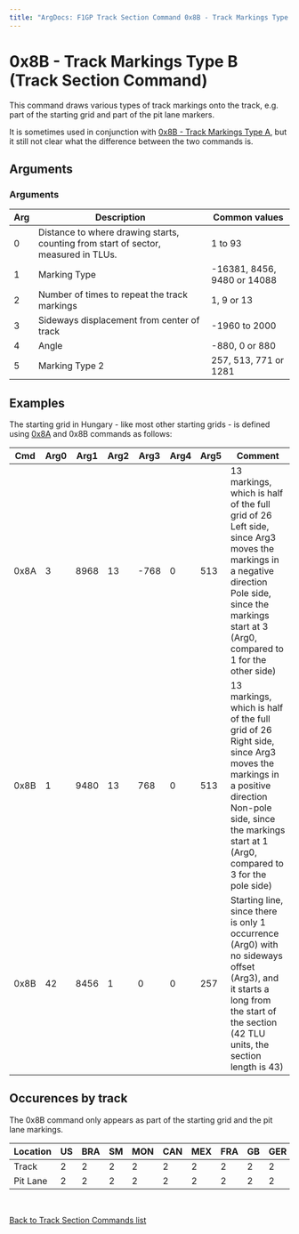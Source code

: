 ```yaml
---
title: "ArgDocs: F1GP Track Section Command 0x8B - Track Markings Type B"
---
```


# 0x8B - Track Markings Type B (Track Section Command)

This command draws various types of track markings onto the track, e.g. part of the
starting grid and part of the pit lane markers.

It is sometimes used in conjunction
with [0x8B - Track Markings Type A](/argdocs/track-data/track-section-commands/0x8b/),
but it still not clear what the difference between the two commands is.


## Arguments

<h3>Arguments</h3>

<table class="table table-bordered table-striped table--medium">
    <thead>
        <tr>
            <th>Arg</th>
            <th>Description</th>
            <th>Common values</th>
        </tr>
    </thead>
    <tbody>
        <tr>
            <td>0</td>
            <td>
                Distance to where drawing starts, counting from start of sector,
                measured in TLUs.
            </td>
            <td>1 to 93</td>
        </tr>
        <tr>
            <td>1</td>
            <td>Marking Type</td>
            <td>-16381, 8456, 9480 or 14088</td>
        </tr>
        <tr>
            <td>2</td>
            <td>Number of times to repeat the track markings</td>
            <td>1, 9 or 13</td>
        </tr>
        <tr>
            <td>3</td>
            <td>Sideways displacement from center of track</td>
            <td>-1960 to 2000</td>
        </tr>
        <tr>
            <td>4</td>
            <td>Angle</td>
            <td>-880, 0 or 880</td>
        </tr>
        <tr>
            <td>5</td>
            <td>Marking Type 2</td>
            <td>257, 513, 771 or 1281</td>
        </tr>
    </tbody>
</table>


## Examples

The starting grid in Hungary - like most other starting grids - is defined
using [0x8A](/argdocs/track-data/track-section-commands/0x8B/) and 0x8B commands as follows:


<table class="table table-bordered table-striped">
    <thead>
        <tr>
            <th>Cmd</th>
            <th class="text-right">Arg0</th>
            <th class="text-right">Arg1</th>
            <th class="text-right">Arg2</th>
            <th class="text-right">Arg3</th>
            <th class="text-right">Arg4</th>
            <th class="text-right">Arg5</th>
            <th>Comment</th>
        </tr>
    </thead>
    <tbody>
        <tr>
            <td>0x8A</td>
            <td class="text-right">3</td>
            <td class="text-right">8968</td>
            <td class="text-right">13</td>
            <td class="text-right">-768</td>
            <td class="text-right">0</td>
            <td class="text-right">513</td>
            <td>
                13 markings, which is half of the full grid of 26<br />
                Left side, since Arg3 moves the markings in a negative direction<br />
                Pole side, since the markings start at 3 (Arg0, compared to 1 for the other side)
            </td>
        </tr>
        <tr>
            <td>0x8B</td>
            <td class="text-right">1</td>
            <td class="text-right">9480</td>
            <td class="text-right">13</td>
            <td class="text-right">768</td>
            <td class="text-right">0</td>
            <td class="text-right">513</td>
            <td>
                13 markings, which is half of the full grid of 26<br />
                Right  side, since Arg3 moves the markings in a positive direction<br />
                Non-pole side, since the markings start at 1 (Arg0, compared to 3 for the pole side)
            </td>
        </tr>
        <tr>
            <td>0x8B</td>
            <td class="text-right">42</td>
            <td class="text-right">8456</td>
            <td class="text-right">1</td>
            <td class="text-right">0</td>
            <td class="text-right">0</td>
            <td class="text-right">257</td>
            <td>
                Starting line, since there is only 1 occurrence (Arg0) with no sideways offset (Arg3),
                and it starts a long from the start of the section (42 TLU units, the section length is 43)
            </td>
        </tr>
    </tbody>
</table>



## Occurences by track

The 0x8B command only appears as part of the starting grid and the pit lane markings.

<table class="table table-bordered table-striped">
    <thead>
        <tr>
            <th>Location</th>
            <th class="text-right">US</th>
            <th class="text-right">BRA</th>
            <th class="text-right">SM</th>
            <th class="text-right">MON</th>
            <th class="text-right">CAN</th>
            <th class="text-right">MEX</th>
            <th class="text-right">FRA</th>
            <th class="text-right">GB</th>
            <th class="text-right">GER</th>
            <th class="text-right">HUN</th>
            <th class="text-right">BEL</th>
            <th class="text-right">ITA</th>
            <th class="text-right">POR</th>
            <th class="text-right">SPA</th>
            <th class="text-right">JAP</th>
            <th class="text-right">AUS</th>
        </tr>
    </thead>
    <tbody>
        <tr>
            <td>Track</td>
            <td class="text-right">2</td>
            <td class="text-right">2</td>
            <td class="text-right">2</td>
            <td class="text-right">2</td>
            <td class="text-right">2</td>
            <td class="text-right">2</td>
            <td class="text-right">2</td>
            <td class="text-right">2</td>
            <td class="text-right">2</td>
            <td class="text-right">2</td>
            <td class="text-right">2</td>
            <td class="text-right">2</td>
            <td class="text-right">2</td>
            <td class="text-right">2</td>
            <td class="text-right">2</td>
            <td class="text-right">2</td>
        </tr>
        <tr>
            <td>Pit Lane</td>
            <td class="text-right">2</td>
            <td class="text-right">2</td>
            <td class="text-right">2</td>
            <td class="text-right">2</td>
            <td class="text-right">2</td>
            <td class="text-right">2</td>
            <td class="text-right">2</td>
            <td class="text-right">2</td>
            <td class="text-right">2</td>
            <td class="text-right">2</td>
            <td class="text-right">2</td>
            <td class="text-right">2</td>
            <td class="text-right">2</td>
            <td class="text-right">2</td>
            <td class="text-right">2</td>
            <td class="text-right">2</td>
        </tr>
    </tbody>
</table>


<br />

[Back to Track Section Commands list](/argdocs/track-data/track-section-commands/)
